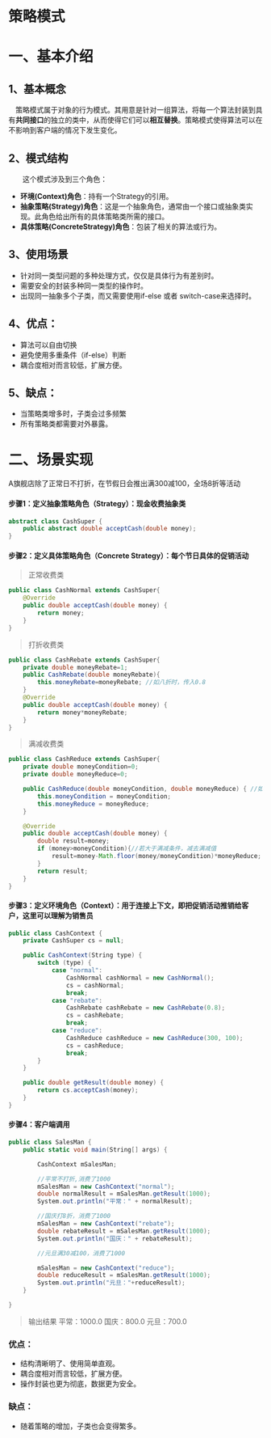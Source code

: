 # 策略模式

# 一、基本介绍

## 1、基本概念

　策略模式属于对象的行为模式。其用意是针对一组算法，将每一个算法封装到具有**共同接口**的独立的类中，从而使得它们可以**相互替换**。策略模式使得算法可以在不影响到客户端的情况下发生变化。



## 2、模式结构

　　这个模式涉及到三个角色：

- **环境(Context)角色**：持有一个Strategy的引用。
- **抽象策略(Strategy)角色**：这是一个抽象角色，通常由一个接口或抽象类实现。此角色给出所有的具体策略类所需的接口。
- **具体策略(ConcreteStrategy)角色**：包装了相关的算法或行为。

## 3、使用场景

- 针对同一类型问题的多种处理方式，仅仅是具体行为有差别时。
- 需要安全的封装多种同一类型的操作时。
- 出现同一抽象多个子类，而又需要使用if-else 或者 switch-case来选择时。



## 4、优点： 

- 算法可以自由切换
- 避免使用多重条件（if-else）判断
- 耦合度相对而言较低，扩展方便。

## 5、缺点： 

- 当策略类增多时，子类会过多频繁
- 所有策略类都需要对外暴露。



# 二、场景实现

A旗舰店除了正常日不打折，在节假日会推出满300减100，全场8折等活动

#### 步骤1：定义抽象策略角色（Strategy）：现金收费抽象类

```csharp
abstract class CashSuper {
    public abstract double acceptCash(double money);
}
```

#### 步骤2：定义具体策略角色（Concrete Strategy）：每个节日具体的促销活动

> 正常收费类

```java
public class CashNormal extends CashSuper{
    @Override
    public double acceptCash(double money) {
        return money;
    }
}
```

> 打折收费类

```java
public class CashRebate extends CashSuper{
    private double moneyRebate=1;
    public CashRebate(double moneyRebate){
        this.moneyRebate=moneyRebate; //如八折时，传入0.8
    }
    @Override
    public double acceptCash(double money) {
        return money*moneyRebate;
    }
}
```

> 满减收费类

```java
public class CashReduce extends CashSuper{
    private double moneyCondition=0;
    private double moneyReduce=0;

    public CashReduce(double moneyCondition, double moneyReduce) { //如满300减100，传入300，100
        this.moneyCondition = moneyCondition;
        this.moneyReduce = moneyReduce;
    }

    @Override
    public double acceptCash(double money) {
        double result=money;
        if (money>moneyCondition){//若大于满减条件，减去满减值
            result=money-Math.floor(money/moneyCondition)*moneyReduce;
        }
        return result;
    }
}
```

#### 步骤3：定义环境角色（Context）：用于连接上下文，即把促销活动推销给客户，这里可以理解为销售员

```csharp
public class CashContext {
    private CashSuper cs = null;

    public CashContext(String type) {
        switch (type) {
            case "normal":
                CashNormal cashNormal = new CashNormal();
                cs = cashNormal;
                break;
            case "rebate":
                CashRebate cashRebate = new CashRebate(0.8);
                cs = cashRebate;
                break;
            case "reduce":
                CashReduce cashReduce = new CashReduce(300, 100);
                cs = cashReduce;
                break;
        }
    }

    public double getResult(double money) {
        return cs.acceptCash(money);
    }
}
```

#### 步骤4：客户端调用

```csharp
public class SalesMan {
    public static void main(String[] args) {

        CashContext mSalesMan;

        //平常不打折,消费了1000
        mSalesMan = new CashContext("normal");
        double normalResult = mSalesMan.getResult(1000);
        System.out.println("平常：" + normalResult);

        //国庆打8折，消费了1000
        mSalesMan = new CashContext("rebate");
        double rebateResult = mSalesMan.getResult(1000);
        System.out.println("国庆：" + rebateResult);

        //元旦满30减100，消费了1000

        mSalesMan = new CashContext("reduce");
        double reduceResult = mSalesMan.getResult(1000);
        System.out.println("元旦："+reduceResult);
    }

}
```

> 输出结果
>  平常：1000.0
>  国庆：800.0
>  元旦：700.0



### 优点：

- 结构清晰明了、使用简单直观。
- 耦合度相对而言较低，扩展方便。
- 操作封装也更为彻底，数据更为安全。

### 缺点：

- 随着策略的增加，子类也会变得繁多。



